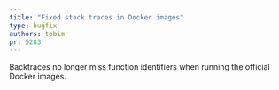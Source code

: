 ```yaml
---
title: "Fixed stack traces in Docker images"
type: bugfix
authors: tobim
pr: 5283
---
```


Backtraces no longer miss function identifiers when running the official Docker images.
